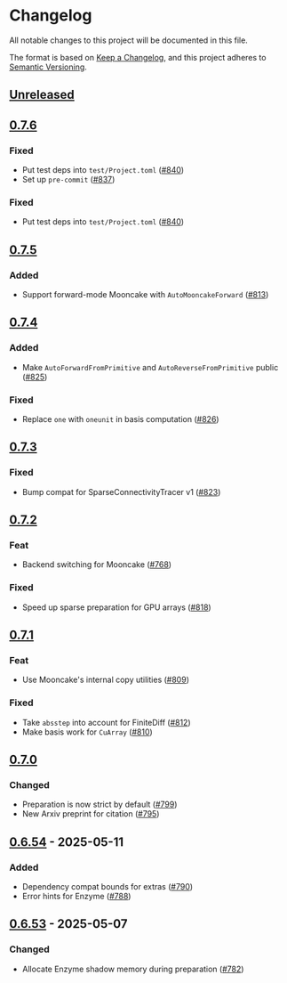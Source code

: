 # Changelog

All notable changes to this project will be documented in this file.

The format is based on [Keep a Changelog](https://keepachangelog.com/en/1.1.0/),
and this project adheres to [Semantic Versioning](https://semver.org/spec/v2.0.0.html).

## [Unreleased](https://github.com/JuliaDiff/DifferentiationInterface.jl/compare/DifferentiationInterface-v0.7.6...main)

## [0.7.6](https://github.com/JuliaDiff/DifferentiationInterface.jl/compare/DifferentiationInterface-v0.7.5...DifferentiationInterface-v0.7.6)

### Fixed

  - Put test deps into `test/Project.toml` ([#840](https://github.com/JuliaDiff/DifferentiationInterface.jl/pull/840))
  - Set up `pre-commit` ([#837](https://github.com/JuliaDiff/DifferentiationInterface.jl/pull/837))

### Fixed

  - Put test deps into `test/Project.toml` ([#840](https://github.com/JuliaDiff/DifferentiationInterface.jl/pull/840))

## [0.7.5](https://github.com/JuliaDiff/DifferentiationInterface.jl/compare/DifferentiationInterface-v0.7.4...DifferentiationInterface-v0.7.5)

### Added

  - Support forward-mode Mooncake with `AutoMooncakeForward` ([#813](https://github.com/JuliaDiff/DifferentiationInterface.jl/pull/813))

## [0.7.4](https://github.com/JuliaDiff/DifferentiationInterface.jl/compare/DifferentiationInterface-v0.7.3...DifferentiationInterface-v0.7.4)

### Added

  - Make `AutoForwardFromPrimitive` and `AutoReverseFromPrimitive` public ([#825](https://github.com/JuliaDiff/DifferentiationInterface.jl/pull/825))

### Fixed

  - Replace `one` with `oneunit` in basis computation ([#826](https://github.com/JuliaDiff/DifferentiationInterface.jl/pull/826))

## [0.7.3](https://github.com/JuliaDiff/DifferentiationInterface.jl/compare/DifferentiationInterface-v0.7.2...DifferentiationInterface-v0.7.3)

### Fixed

  - Bump compat for SparseConnectivityTracer v1 ([#823](https://github.com/JuliaDiff/DifferentiationInterface.jl/pull/823))

## [0.7.2](https://github.com/JuliaDiff/DifferentiationInterface.jl/compare/DifferentiationInterface-v0.7.1...DifferentiationInterface-v0.7.2)

### Feat

  - Backend switching for Mooncake ([#768](https://github.com/JuliaDiff/DifferentiationInterface.jl/pull/768))

### Fixed

  - Speed up sparse preparation for GPU arrays ([#818](https://github.com/JuliaDiff/DifferentiationInterface.jl/pull/818))

## [0.7.1](https://github.com/JuliaDiff/DifferentiationInterface.jl/compare/DifferentiationInterface-v0.7.0...DifferentiationInterface-v0.7.1)

### Feat

  - Use Mooncake's internal copy utilities ([#809](https://github.com/JuliaDiff/DifferentiationInterface.jl/pull/809))

### Fixed

  - Take `absstep` into account for FiniteDiff ([#812](https://github.com/JuliaDiff/DifferentiationInterface.jl/pull/812))
  - Make basis work for `CuArray` ([#810](https://github.com/JuliaDiff/DifferentiationInterface.jl/pull/810))

## [0.7.0](https://github.com/JuliaDiff/DifferentiationInterface.jl/compare/DifferentiationInterface-v0.6.54...DifferentiationInterface-v0.7.0)

### Changed

  - Preparation is now strict by default ([#799](https://github.com/JuliaDiff/DifferentiationInterface.jl/pull/799))
  - New Arxiv preprint for citation ([#795](https://github.com/JuliaDiff/DifferentiationInterface.jl/pull/795))

## [0.6.54](https://github.com/JuliaDiff/DifferentiationInterface.jl/compare/DifferentiationInterface-v0.6.53...DifferentiationInterface-v0.6.54) - 2025-05-11

### Added

  - Dependency compat bounds for extras ([#790](https://github.com/JuliaDiff/DifferentiationInterface.jl/pull/790))
  - Error hints for Enzyme ([#788](https://github.com/JuliaDiff/DifferentiationInterface.jl/pull/788))

## [0.6.53](https://github.com/JuliaDiff/DifferentiationInterface.jl/compare/DifferentiationInterface-v0.6.52...DifferentiationInterface-v0.6.53) - 2025-05-07

### Changed

  - Allocate Enzyme shadow memory during preparation ([#782](https://github.com/JuliaDiff/DifferentiationInterface.jl/pull/782))
